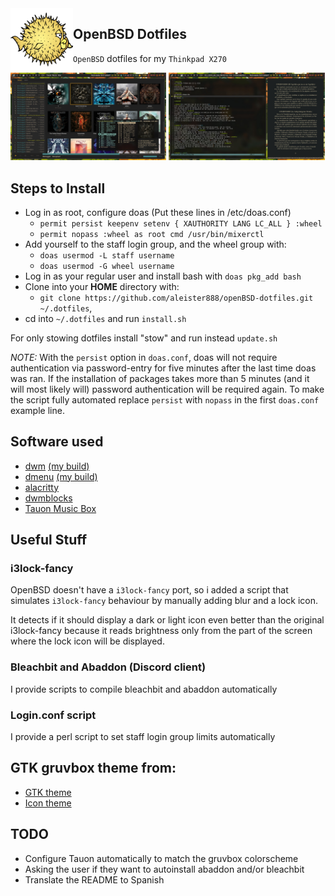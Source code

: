 <img src="https://raw.githubusercontent.com/aleister888/openBSD-dotfiles/master/img/puffy.png" align="left" height="100px">

## OpenBSD Dotfiles

`OpenBSD` dotfiles for my `Thinkpad X270`

<p float="left">
    <img src="https://raw.githubusercontent.com/aleister888/openBSD-dotfiles/main/img/screenshot1.jpg" width="49.5%" />
    <img src="https://raw.githubusercontent.com/aleister888/openBSD-dotfiles/main/img/screenshot.jpg" width="49.5%" />
</p>

## Steps to Install

- Log in as root, configure doas (Put these lines in /etc/doas.conf)
    - `permit persist keepenv setenv { XAUTHORITY LANG LC_ALL } :wheel`
    - `permit nopass :wheel as root cmd /usr/bin/mixerctl`
- Add yourself to the staff login group, and the wheel group with:
    - `doas usermod -L staff username`
    - `doas usermod -G wheel username`
- Log in as your regular user and install bash with `doas pkg_add bash`
- Clone into your __HOME__ directory with:
    - `git clone https://github.com/aleister888/openBSD-dotfiles.git ~/.dotfiles`,
- cd into `~/.dotfiles` and run `install.sh`

For only stowing dotfiles install "stow" and run instead `update.sh`

_NOTE:_ With the `persist` option in `doas.conf`, doas will not require authentication via password-entry for five minutes after the last time doas was ran. If the installation of packages takes more than 5 minutes (and it will most likely will) password authentication will be required again. To make the script fully automated replace `persist` with `nopass` in the first `doas.conf` example line.

## Software used

- [dwm](https://dwm.suckless.org/) [(my build)](https://github.com/aleister888/openBSD-dotfiles/tree/main/dwm)
- [dmenu](https://tools.suckless.org/dmenu/) [(my build)](https://github.com/aleister888/openBSD-dotfiles/tree/main/dmenu)
- [alacritty](https://alacritty.org/)
- [dwmblocks](https://github.com/UtkarshVerma/dwmblocks-async/)
- [Tauon Music Box](https://github.com/Taiko2k/TauonMusicBox)

## Useful Stuff

### i3lock-fancy

OpenBSD doesn't have a `i3lock-fancy` port, so i added a script that
simulates `i3lock-fancy` behaviour by manually adding blur and a lock icon.

It detects if it should display a dark or light icon even better than
the original i3lock-fancy because it reads brightness only from the part
of the screen where the lock icon will be displayed.

### Bleachbit and Abaddon (Discord client)

I provide scripts to compile bleachbit and abaddon automatically

### Login.conf script

I provide a perl script to set staff login group limits automatically

## GTK gruvbox theme from:

- [GTK theme](https://github.com/jmattheis/gruvbox-dark-icons-gtk)
- [Icon theme](https://github.com/jmattheis/gruvbox-dark-gtk)

## TODO

- Configure Tauon automatically to match the gruvbox colorscheme
- Asking the user if they want to autoinstall abaddon and/or bleachbit
- Translate the README to Spanish
